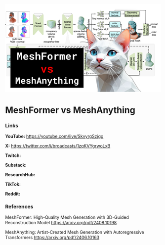 ![thumbnail](thumbnail.png)

# MeshFormer vs MeshAnything

### Links

**YouTube:** https://youtube.com/live/SkvyrgSzigo

**X:** https://twitter.com/i/broadcasts/1zqKVYgrwoLxB

**Twitch:**

**Substack:**

**ResearchHub:**

**TikTok:**

**Reddit:**

### References

MeshFormer: High-Quality Mesh Generation with 3D-Guided Reconstruction Model
https://arxiv.org/pdf/2408.10198

MeshAnything: Artist-Created Mesh Generation with Autoregressive Transformers
https://arxiv.org/pdf/2406.10163
